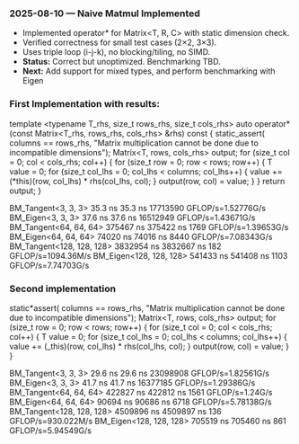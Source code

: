 ### 2025-08-10 — Naive Matmul Implemented

- Implemented operator\* for Matrix<T, R, C> with static dimension check.
- Verified correctness for small test cases (2×2, 3×3).
- Uses triple loop (i-j-k), no blocking/tiling, no SIMD.
- **Status:** Correct but unoptimized. Benchmarking TBD.
- **Next:** Add support for mixed types, and perform benchmarking with Eigen

### First Implementation with results:

template <typename T_rhs, size_t rows_rhs, size_t cols_rhs>
auto operator*(const Matrix<T_rhs, rows_rhs, cols_rhs> &rhs) const {
static_assert(
columns == rows_rhs,
"Matrix multiplication cannot be done due to incompatible dimensions");
Matrix<T, rows, cols_rhs> output;
for (size_t col = 0; col < cols_rhs; col++) {
for (size_t row = 0; row < rows; row++) {
T value = 0;
for (size_t col_lhs = 0; col_lhs < columns; col_lhs++) {
value += (*this)(row, col_lhs) \* rhs(col_lhs, col);
}
output(row, col) = value;
}
}
return output;
}

BM_Tangent<3, 3, 3> 35.3 ns 35.3 ns 17713590 GFLOP/s=1.52776G/s
BM_Eigen<3, 3, 3> 37.6 ns 37.6 ns 16512949 GFLOP/s=1.43671G/s
BM_Tangent<64, 64, 64> 375467 ns 375422 ns 1769 GFLOP/s=1.39653G/s
BM_Eigen<64, 64, 64> 74020 ns 74016 ns 8440 GFLOP/s=7.08343G/s
BM_Tangent<128, 128, 128> 3832954 ns 3832667 ns 182 GFLOP/s=1094.36M/s
BM_Eigen<128, 128, 128> 541433 ns 541408 ns 1103 GFLOP/s=7.74703G/s

### Second implementation

static*assert(
columns == rows_rhs,
"Matrix multiplication cannot be done due to incompatible dimensions");
Matrix<T, rows, cols_rhs> output;
for (size_t row = 0; row < rows; row++) {
for (size_t col = 0; col < cols_rhs; col++) {
T value = 0;
for (size_t col_lhs = 0; col_lhs < columns; col_lhs++) {
value += (\_this)(row, col_lhs) * rhs(col_lhs, col);
}
output(row, col) = value;
}
}

BM_Tangent<3, 3, 3> 29.6 ns 29.6 ns 23098908 GFLOP/s=1.82561G/s
BM_Eigen<3, 3, 3> 41.7 ns 41.7 ns 16377185 GFLOP/s=1.29386G/s
BM_Tangent<64, 64, 64> 422827 ns 422812 ns 1561 GFLOP/s=1.24G/s
BM_Eigen<64, 64, 64> 90694 ns 90686 ns 6718 GFLOP/s=5.78138G/s
BM_Tangent<128, 128, 128> 4509896 ns 4509897 ns 136 GFLOP/s=930.022M/s
BM_Eigen<128, 128, 128> 705519 ns 705460 ns 861 GFLOP/s=5.94549G/s
